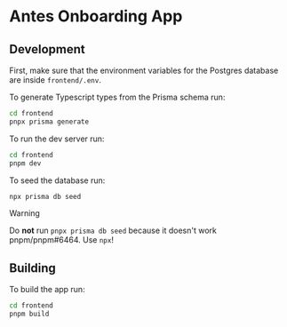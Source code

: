 # Antes Onboarding App

## Development

First, make sure that the environment variables for the Postgres database are inside `frontend/.env`.

To generate Typescript types from the Prisma schema run:

```sh
cd frontend
pnpx prisma generate
```

To run the dev server run:

```sh
cd frontend
pnpm dev
```

To seed the database run:

```sh
npx prisma db seed
```

> [!WARNING]
> Do **not** run `pnpx prisma db seed` because it doesn't work pnpm/pnpm#6464. Use `npx`!

## Building

To build the app run:

```sh
cd frontend
pnpm build
```
